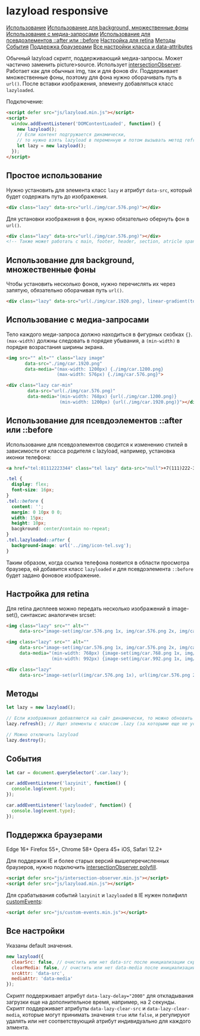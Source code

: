 # lazyload responsive

[Использование](#img)
[Использование для background, множественные фоны](#bg)
[Использование с медиа-запросами](#media)
[Использование для псевдоэлементов ::after или ::before](#after-before)
[Настройка для retina](#retina)
[Методы](#methods)
[События](#events)
[Поддержка браузерами](#browsers)
[Все настройки класса и data-attributes](#other)

Обычный lazyload скрипт, поддерживающий медиа-запросы. Может частично заменить picture>source.
Использует [intersectionObserver](https://developer.mozilla.org/ru/docs/Web/API/Intersection_Observer_API).
Работает как для обычных img, так и для фонов div. Поддерживает множественные фоны, поэтому для фона нужно оборачивать путь в `url()`.
После вставки изображения, элементу добавляться класс `lazyloaded`.

Подключение:
```html
<script defer src="js/lazyload.min.js"></script>
<script>
  window.addEventListener('DOMContentLoaded', function() {
    new lazyload();
    // Если контент подгружается динамически,
    // то нужно взять lazyload в переменную и потом вызывать метод refresh()
    let lazy = new lazyload();
  });
</script>
```

## Простое использование
<span id="img"></span>
Нужно установить для элемента класс `lazy` и атрибут `data-src`, который будет содержать путь до изображения.
```html
<div class="lazy" data-src="url(./img/car.576.png)"></div>
```
Для установки изображения в фон, нужно обязательно обернуть фон в `url()`.
```html
<div class="lazy" data-src="url(./img/car.576.png)"></div>
<!-- Также может работать с main, footer, header, section, atricle span, button, form -->
```

## Использование для background, множественные фоны
Чтобы установить несколько фонов, нужно перечислять их через запятую, обязательно оборачивая путь `url()`.
```html
<div class="lazy" data-src="url(./img/car.1920.png), linear-gradient(to top, red, black)"></div>
```

## Использование с медиа-запросами
Тело каждого меди-запроса должно находиться в фигурных скобках `{}`. `(max-width)` должны следовать в порядке убывания, а `(min-width)` в порядке возрастания ширины экрана.
```html
<img src="" alt="" class="lazy image"
       data-src="./img/car.1920.png"
       data-media="(max-width: 1200px) {./img/car.1200.png}
                   (max-width: 576px) {./img/car.576.png}">

<div class="lazy car-min"
        data-src="url(./img/car.576.png)"
        data-media="(min-width: 768px) {url(./img/car.1200.png)}
                    (min-width: 1200px) {url(./img/car.1920.png)}"></div>
```

## Использование для псевдоэлементов ::after или ::before
Использование для псевдоэлементов сводится к изменению стилей в зависимости от класса родителя с lazyload, например, установка иконки телефона:
```html
<a href="tel:81112223344" class="tel lazy" data-src="null">+7(111)222-33-44</a>
```
```css
.tel {
  display: flex;
  font-size: 16px;
}
.tel::before {
  content: '';
  margin: 0 10px 0 0;
  width: 15px;
  height: 10px;
  bacgkround: center/contain no-repeat;
}
.tel.lazyloaded::after {
  background-image: url('../img/icon-tel.svg');
}
```
Таким образом, когда ссылка телефона появится в области просмотра браузера, ей добавится класс `lazyloaded` и для псевдоэлемента `::before` будет задано фоновое изображение.

## Настройка для retina
Для retina дисплеев можно передать несколько изображений в image-set(), синтаксис аналогичен srcset:
```html
<img class="lazy" src="" alt=""
     data-src="image-set(img/car.576.png 1x, img/car.576.png 2x, img/car.576.png 3x)">

<img class="lazy" src="" alt=""
     data-src="image-set(img/car.576.png 1x, img/car.576.png 2x, img/car.576.png 3x)"
     data-media="(min-width: 768px) {image-set(img/car.768.png 1x, img/car.768.png 2x, img/car.768.png 3x)}
                 (min-width: 992px) {image-set(img/car.992.png 1x, img/car.992.png 2x, img/car.992.png 3x)}">

<div class="lazy"
     data-src="image-set(url(img/car.576.png 1x), url(img/car.576.png 2x), url(img/car.576.png 3x))"
```

## Методы
```javascript
let lazy = new lazyload();

// Если изображения добавляются на сайт динамически, то можно обновить lazyload:
lazy.refresh(); // Ищет элементы с классом .lazy (за которыми еще не установлено наблюдение) и устанавливает наблюдение

// Можно отключить lazyload
lazy.destroy();
```

## События
```javascript
let car = document.querySelector('.car.lazy');

car.addEventListener('lazyinit', function() {
  console.log(event.type);
});

car.addEventListener('lazyloaded', function() {
  console.log(event.type);
});
```
## Поддержка браузерами
Edge 16+
Firefox 55+,
Chrome 58+
Opera 45+
iOS, Safari 12.2+

Для поддержки IE и более старых версий вышеперечисленных браузеров, нужно подключить  [intersectionObserver polyfill](https://github.com/w3c/IntersectionObserver/tree/master/polyfill).
```html
<script defer src="js/intersection-observer.min.js"></script>
<script defer src="js/lazyload.min.js"></script>
```

Для срабатывания событий `lazyinit` и `lazyloaded` в IE нужен полифилл [customEvents](https://developer.mozilla.org/en-US/docs/Web/API/CustomEvent/CustomEvent#Polyfill):
```html
<script defer src="js/custom-events.min.js"></script>
```

## Все настройки
Указаны default значения.
```javascript
new lazyload({
  clearSrc: false, // очистить или нет data-src после инициализации скрипта
  clearMedia: false, // очистить или нет data-media после инициализации скрипта
  srcAttr: 'data-src',
  mediaAttr: 'data-media'
});
```
Скрипт поддерживает атрибут `data-lazy-delay="2000"` для откладывания загрузки еще на дополнительное время, например, на 2 секунды.
Скрипт поддерживает атрибуты `data-lazy-clear-src` и `data-lazy-clear-media`, которые могут принимать значения `true` или `false`, и регулируют удалять или нет соответствующий атрибут индивидуально для каждого элмента.